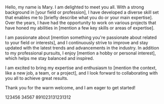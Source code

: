 Hello, my name is Mary. I am delighted to meet you all. With a strong background in [your field or profession], I have developed a diverse skill set that enables me to [briefly describe what you do or your main expertise]. Over the years, I have had the opportunity to work on various projects that have honed my abilities in [mention a few key skills or areas of expertise].

I am passionate about [mention something you're passionate about related to your field or interests], and I continuously strive to improve and stay updated with the latest trends and advancements in the industry. In addition to my professional pursuits, I enjoy [mention a hobby or personal interest], which helps me stay balanced and inspired.

I am excited to bring my expertise and enthusiasm to [mention the context, like a new job, a team, or a project], and I look forward to collaborating with you all to achieve great results.

Thank you for the warm welcome, and I am eager to get started!

123456
34567
891023131231312
